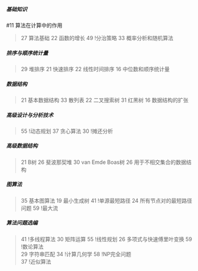 ##### 基础知识
#11 算法在计算中的作用
> 27 算法基础
> 22 函数的增长
> 49 !分治策略
> 33 概率分析和随机算法

##### 排序与顺序统计量
> 29 堆排序
> 21 快速排序
> 22 线性时间排序
> 16 中位数和顺序统计量

##### 数据结构
> 21 基本数据结构
> 33 散列表
> 22 二叉搜索树
> 31 红黑树
> 16 数据结构的扩张

##### 高级设计与分析技术
> 55 !动态规划
> 37 贪心算法
> 30 !摊还分析

##### 高级数据结构
> 21 B树
> 26 斐波那契堆
> 30 van Emde Boas树
> 26 用于不相交集合的数据结构

##### 图算法
> 35 基本图算法
> 19 最小生成树
> 41 !单源最短路径
> 24 所有节点对的最短路径问题
> 59 !最大流

##### 算法问题选编
> 41 !多线程算法
> 30 矩阵运算
> 55 !线性规划
> 26 多项式与快速傅里叶变换
> 59 !数论算法                              
> 29 字符串匹配
> 34 !计算几何学
> 58 !NP完全问题                             
> 37 !近似算法

